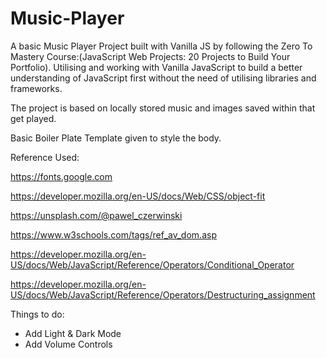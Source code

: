 # Music-Player

A basic Music Player Project built with Vanilla JS by following the Zero To Mastery Course:(JavaScript Web Projects: 20 Projects to Build Your Portfolio). Utilising and working with Vanilla JavaScript to build a better understanding of JavaScript first without the need of utilising libraries and frameworks.

The project is based on locally stored music and images saved within that get played.

Basic Boiler Plate Template given to style the body.

Reference Used:

https://fonts.google.com

https://developer.mozilla.org/en-US/docs/Web/CSS/object-fit

https://unsplash.com/@pawel_czerwinski

https://www.w3schools.com/tags/ref_av_dom.asp

https://developer.mozilla.org/en-US/docs/Web/JavaScript/Reference/Operators/Conditional_Operator

https://developer.mozilla.org/en-US/docs/Web/JavaScript/Reference/Operators/Destructuring_assignment

Things to do:

- Add Light & Dark Mode
- Add Volume Controls
